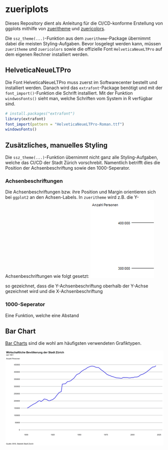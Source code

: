 # zueriplots

Dieses Repository dient als Anleitung für die CI/CD-konforme Erstellung von ggplots mithilfe von [zueritheme](https://github.com/StatistikStadtZuerich/zueritheme) und [zuericolors](https://github.com/StatistikStadtZuerich/zuericolors).

Die `ssz_theme(...)`-Funktion aus dem `zueritheme`-Package übernimmt dabei die meisten Styling-Aufgaben. Bevor losgelegt werden kann, müssen `zueritheme` und `zuericolors` sowie die offizielle Font `HelveticaNeueLTPro` auf dem eigenen Rechner installiert werden.

## HelveticaNeueLTPro

Die Font HelveticaNeueLTPro muss zuerst im Softwarecenter bestellt und installiert werden. Danach wird das `extrafont`-Package benötigt und mit der `font_import()`-Funktion die Schrift installiert. Mit der Funktion `windwosFonts()` sieht man, welche Schriften vom System in R verfügbar sind.

``` r
# install.packages("extrafont")
library(extrafont)
font_import(pattern = "HelveticaNeueLTPro-Roman.ttf")
windowsFonts()
```

## Zusätzliches, manuelles Styling
Die `ssz_theme(...)`-Funktion übernimmt nicht ganz alle Styling-Aufgaben, welche das CI/CD der Stadt Zürich vorschrebit. Namentlich betrifft dies die Position der Achsenbeschriftung sowie den 1000-Seperator.

### Achsenbeschriftungen
Die Achsenbeschriftungen bzw. ihre Position und Margin orientieren sich bei `ggplot2` an den Achsen-Labels. In `zueritheme` wird z.B. die Y-Achsenbeschriftungen wie folgt gesetzt:
<img src='pics/axis_text.png' />

so gezeichnet, dass die Y-Achsenbeschriftung oberhalb der Y-Achse gezeichnet wird und die X-Achsenbeschriftung


### 1000-Seperator
Eine Funktion, welche eine Abstand 

## Bar Chart
[Bar Charts](https://r-graph-gallery.com/barplot.html) sind die wohl am häufigsten verwendeten Grafiktypen.

<img src='plots/line_chart.png' />